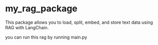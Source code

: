 # my_rag_package

This package allows you to load, split, embed, and store text data using RAG with LangChain.
   


   you can run this rag by running main.py 